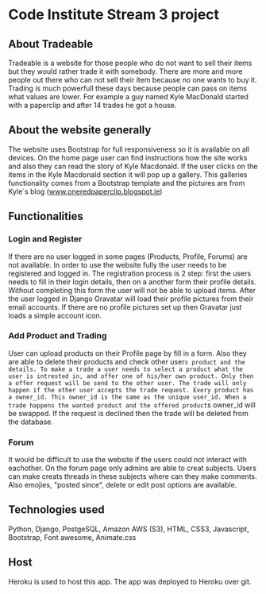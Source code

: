 # Code Institute Stream 3 project

## About Tradeable

Tradeable is a website for those people who do not want to sell their items but they would rather trade it with somebody.
There are more and more people out there who can not sell their item because no one wants to buy it.
Trading is much powerfull these days because people can pass on items what values are lower.
For example a guy named Kyle MacDonald started with a paperclip and after 14 trades he got a house.

## About the website generally

The website uses Bootstrap for full responsiveness so it is available on all devices.
On the home page user can find instructions how the site works and also they can read the story of Kyle Macdonald.
If the user clicks on the items in the Kyle Macdonald section it will pop up a gallery. This galleries functionality comes from a Bootstrap template and the pictures are from Kyle`s blog (www.oneredpaperclip.blogspot.ie)

## Functionalities

### Login and Register

If there are no user logged in some pages (Products, Profile, Forums) are not available. In order to use the website fully the user needs to be registered and logged in.
The registration process is 2 step: first the users needs to fill in their login details, then on a another form their profile details. Without completing this form the user will not be able to upload items.
After the user logged in Django Gravatar will load their profile pictures from their email accounts. If there are no profile pictures set up then Gravatar just loads a simple account icon.

### Add Product and Trading

User can upload products on their Profile page by fill in a form. Also they are able to delete their products and check other user`s product and the details.
To make a trade a user needs to select a product what the user is intrested in, and offer one of his/her own product. Only then a offer request will be send to the other user.
The trade will only happen if the other user accepts the trade request.
Every product has a owner_id. This owner_id is the same as the unique user_id. When a trade happens the wanted product and the offered product`s owner_id will be swapped.
If the request is declined then the trade will be deleted from the database.

### Forum

It would be difficult to use the website if the users could not interact with eachother. On the forum page only admins are able to creat subjects.
Users can make creats threads in these subjects where can they make comments. Also emojies, "posted since", delete or edit post options are available.

## Technologies used

Python, Django, PostgeSQL, Amazon AWS (S3), HTML, CSS3, Javascript, Bootstrap, Font awesome, Animate.css

## Host

Heroku is used to host this app. The app was deployed to Heroku over git.
